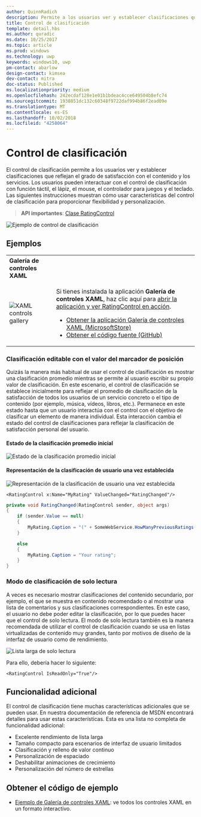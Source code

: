 ```yaml
---
author: QuinnRadich
description: Permite a los usuarios ver y establecer clasificaciones que reflejan el grado de satisfacción con el contenido y los servicios.
title: Control de clasificación
template: detail.hbs
ms.author: quradic
ms.date: 10/25/2017
ms.topic: article
ms.prod: windows
ms.technology: uwp
keywords: windows10, uwp
pm-contact: abarlow
design-contact: kimsea
dev-contact: mitra
doc-status: Published
ms.localizationpriority: medium
ms.openlocfilehash: 242ecdaf128e1e01b1bdeac4cce649504b8efc74
ms.sourcegitcommit: 1938851dc132c60348f9722daf994b86f2ead09e
ms.translationtype: MT
ms.contentlocale: es-ES
ms.lasthandoff: 10/02/2018
ms.locfileid: "4258064"
---
```

# <a name="rating-control"></a>Control de clasificación

El control de clasificación permite a los usuarios ver y establecer clasificaciones que reflejan el grado de satisfacción con el contenido y los servicios. Los usuarios pueden interactuar con el control de clasificación con función táctil, el lápiz, el mouse, el controlador para juegos y el teclado. Las siguientes instrucciones muestran cómo usar características del control de clasificación para proporcionar flexibilidad y personalización.

> **API importantes**: [Clase RatingControl](https://docs.microsoft.com/uwp/api/windows.ui.xaml.controls.ratingcontrol)

![Ejemplo de control de clasificación](images/rating_rs2_doc_ratings_intro.png)

## <a name="examples"></a>Ejemplos

<table>
<th align="left">Galería de controles XAML<th>
<tr>
<td><img src="images/xaml-controls-gallery-sm.png" alt="XAML controls gallery"></img></td>
<td>
    <p>Si tienes instalada la aplicación <strong style="font-weight: semi-bold">Galería de controles XAML</strong>, haz clic aquí para <a href="xamlcontrolsgallery:/item/RatingControl">abrir la aplicación y ver RatingControl en acción</a>.</p>
    <ul>
    <li><a href="https://www.microsoft.com/store/productId/9MSVH128X2ZT">Obtener la aplicación Galería de controles XAML (MicrosoftStore)</a></li>
    <li><a href="https://github.com/Microsoft/Windows-universal-samples/tree/master/Samples/XamlUIBasics">Obtener el código fuente (GitHub)</a></li>
    </ul>
</td>
</tr>
</table>

### <a name="editable-rating-with-placeholder-value"></a>Clasificación editable con el valor del marcador de posición

Quizás la manera más habitual de usar el control de clasificación es mostrar una clasificación promedio mientras se permite al usuario escribir su propio valor de clasificación. En este escenario, el control de clasificación se establece inicialmente para reflejar el promedio de clasificación de la satisfacción de todos los usuarios de un servicio concreto o el tipo de contenido (por ejemplo, música, vídeos, libros, etc.). Permanece en este estado hasta que un usuario interactúa con el control con el objetivo de clasificar un elemento de manera individual. Esta interacción cambia el estado del control de clasificaciones para reflejar la clasificación de satisfacción personal del usuario.

#### <a name="initial-average-rating-state"></a>Estado de la clasificación promedio inicial
![Estado de la clasificación promedio inicial](images/rating_rs2_doc_movie_aggregate.png)

#### <a name="representation-of-user-rating-once-set"></a>Representación de la clasificación de usuario una vez establecida

![Representación de la clasificación de usuario una vez establecida](images/rating_rs2_doc_movie_user.png)

```XAML
<RatingControl x:Name="MyRating" ValueChanged="RatingChanged"/>
```

```csharp
private void RatingChanged(RatingControl sender, object args)
{
    if (sender.Value == null)
    {
        MyRating.Caption = "(" + SomeWebService.HowManyPreviousRatings() + ")";
    }

    else
    {
        MyRating.Caption = "Your rating";
    }
}
```

### <a name="read-only-rating-mode"></a>Modo de clasificación de solo lectura

A veces es necesario mostrar clasificaciones del contenido secundario, por ejemplo, el que se muestra en contenido recomendado o al mostrar una lista de comentarios y sus clasificaciones correspondientes. En este caso, el usuario no debe poder editar la clasificación, por lo que puedes hacer que el control de solo lectura.
El modo de solo lectura también es la manera recomendada de utilizar el control de clasificación cuando se usa en listas virtualizadas de contenido muy grandes, tanto por motivos de diseño de la interfaz de usuario como de rendimiento.

![Lista larga de solo lectura](images/rating_rs2_doc_reviews.png)

Para ello, debería hacer lo siguiente:

```XAML
<RatingControl IsReadOnly="True"/>
```

## <a name="additional-functionality"></a>Funcionalidad adicional

El control de clasificación tiene muchas características adicionales que se pueden usar. En nuestra documentación de referencia de MSDN encontrará detalles para usar estas características.
Esta es una lista no completa de funcionalidad adicional:
-   Excelente rendimiento de lista larga
-   Tamaño compacto para escenarios de interfaz de usuario limitados
-   Clasificación y relleno de valor continuo
-   Personalización de espaciado
-   Deshabilitar animaciones de crecimiento
-   Personalización del número de estrellas

## <a name="get-the-sample-code"></a>Obtener el código de ejemplo

- [Ejemplo de Galería de controles XAML](https://github.com/Microsoft/Windows-universal-samples/tree/master/Samples/XamlUIBasics): ve todos los controles XAML en un formato interactivo.